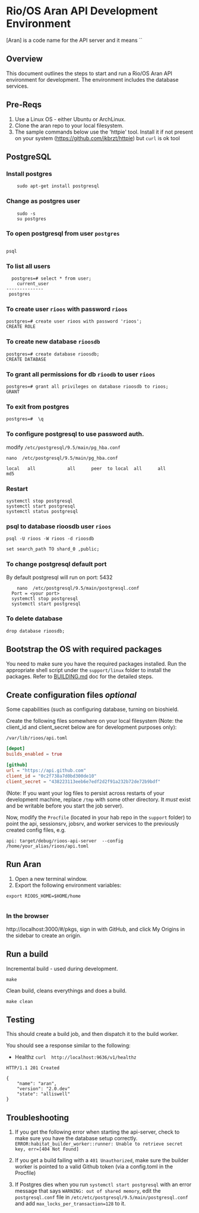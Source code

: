 # Rio/OS Aran API Development Environment

[Aran] is a code name for the API server and it means ``

## Overview

This document outlines the steps to start and run a Rio/OS Aran API environment for development. The environment includes the database services.

## Pre-Reqs
1. Use a Linux OS - either Ubuntu or ArchLinux.
1. Clone the aran repo to your local filesystem.
1. The sample commands below use the 'httpie' tool. Install it if not present on your system (https://github.com/jkbrzt/httpie) but `curl` is ok tool

## PostgreSQL

### Install postgres
```
	sudo apt-get install postgresql

```

### Change as postgres user
```
    sudo -s
    su postgres
```

### To open postgresql from user `postgres`
```

psql

```

### To list all users
```       	
  postgres=# select * from user;
 	current_user
--------------
 postgres
```

### To create user `rioos` with password  `rioos`

```
postgres=# create user rioos with password 'rioos';
CREATE ROLE
```

### To create new database  `rioosdb`
```
postgres=# create database rioosdb;
CREATE DATABASE
```

### To grant all permissions for db `rioodb` to user `rioos`
```
postgres=# grant all privileges on database rioosdb to rioos;
GRANT
```

### To exit from postgres
```
postgres=#  \q
```

### To configure postgresql to use password auth.
modify `/etc/postgresql/9.5/main/pg_hba.conf`
```
nano  /etc/postgresql/9.5/main/pg_hba.conf					

local   all            all      peer  to local  all      all          md5
```

### Restart
```
systemctl stop postgresql
systemctl start postgresql
systemctl status postgresql
```

### psql to database rioosdb user `rioos`
```
psql -U rioos -W rioos -d rioosdb

set search_path TO shard_0 ,public;

```

### To change postgresql default port

By default postgresql will run on port: 5432

```
	nano  /etc/postgresql/9.5/main/postgresql.conf
  Port = <your port>
  systemctl stop postgresql
  systemctl start postgresql
```

### To delete database
```
drop database rioosdb;
```

## Bootstrap the OS with required packages

You need to make sure you have the required packages installed.
Run the appropriate shell script under the `support/linux` folder to install the packages.
Refer to [BUILDING.md](./BUILDING.md) doc for the detailed steps.

## Create configuration files *optional*

Some capabilities (such as configuring database, turning on bioshield.

Create the following files somewhere on your local filesystem (Note: the client_id and client_secret below are for development purposes only):

`/var/lib/rioos/api.toml`
```toml
[depot]
builds_enabled = true

[github]
url = "https://api.github.com"
client_id = "0c2f738a7d0bd300de10"
client_secret = "438223113eeb6e7edf2d2f91a232b72de72b9bdf"
```
(Note: If you want your log files to persist across restarts of your development machine, replace `/tmp` with some other directory. It *must* exist and be writable before you start the job server).

Now, modify the `Procfile` (located in your hab repo in the `support` folder) to point the api, sessionsrv, jobsrv, and worker services to the previously created config files, e.g.

```
api: target/debug/rioos-api-server  --config /home/your_alias/rioos/api.toml
```

## Run Aran
1. Open a new terminal window.
1. Export the following environment variables:

```
export RIOOS_HOME=$HOME/home
```

```

```

### In the browser

http://localhost:3000/#/pkgs, sign in with GitHub, and click My Origins in the sidebar to create an origin.


## Run a build

Incremental build  - used during development.

```
make
```

Clean build, cleans everythings and does a build.
```
make clean
```

## Testing

This should create a build job, and then dispatch it to the build worker.

You should see a response similar to the following:

* Healthz
`curl  http://localhost:9636/v1/healthz
`

```
HTTP/1.1 201 Created

{
    "name": "aran",
    "version": "2.0.dev"
    "state": "alliswell"
}
```


## Troubleshooting
1. If you get the following error when starting the api-server, check to make sure you have the database setup correctly.
`ERROR:habitat_builder_worker::runner: Unable to retrieve secret key, err=[404 Not Found]`

1. If you get a build failing with a `401 Unauthorized`, make sure the builder worker is pointed to a valid Github token (via a config.toml in the Procfile)


1. If Postgres dies when you run `systemctl start postgresql` with an error message that
   says `WARNING: out of shared memory`, edit the `postgresql.conf` file in
   `/etc/etc/postgresql/9.5/main/postgresql.conf` and add
   `max_locks_per_transaction=128` to it.
